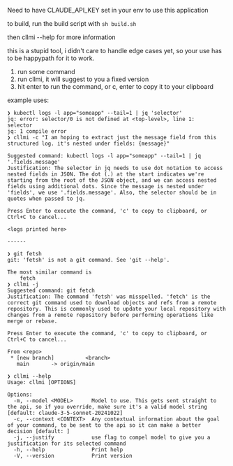 Need to have CLAUDE_API_KEY set in your env to use this application

to build, run the build script with ```sh build.sh```

then cllmi --help for more information


this is a stupid tool, i didn't care to handle edge cases yet, so your use has to be happypath for it to work.

1. run some command
2. run cllmi, it will suggest to you a fixed version
3. hit enter to run the command, or c, enter to copy it to your clipboard


example uses:
```
❯ kubectl logs -l app="someapp" --tail=1 | jq 'selector'
jq: error: selector/0 is not defined at <top-level>, line 1:
selector
jq: 1 compile error
❯ cllmi -c "I am hoping to extract just the message field from this structured log. it's nested under fields: {message}"

Suggested command: kubectl logs -l app="someapp" --tail=1 | jq '.fields.message'
Justification: The selector in jq needs to use dot notation to access nested fields in JSON. The dot (.) at the start indicates we're starting from the root of the JSON object, and we can access nested fields using additional dots. Since the message is nested under 'fields', we use '.fields.message'. Also, the selector should be in quotes when passed to jq.

Press Enter to execute the command, 'c' to copy to clipboard, or Ctrl+C to cancel...

<logs printed here>

------

❯ git fetsh
git: 'fetsh' is not a git command. See 'git --help'.

The most similar command is
	fetch
❯ cllmi -j
Suggested command: git fetch
Justification: The command 'fetsh' was misspelled. 'fetch' is the correct git command used to download objects and refs from a remote repository. This is commonly used to update your local repository with changes from a remote repository before performing operations like merge or rebase.

Press Enter to execute the command, 'c' to copy to clipboard, or Ctrl+C to cancel...

From <repo>
 * [new branch]          <branch>
   main       -> origin/main

❯ cllmi --help
Usage: cllmi [OPTIONS]

Options:
  -m, --model <MODEL>      Model to use. This gets sent straight to the api, so if you override, make sure it's a valid model string [default: claude-3-5-sonnet-20241022]
  -c, --context <CONTEXT>  Any contextual information about the goal of your command, to be sent to the api so it can make a better decision [default: ]
  -j, --justify            use flag to compel model to give you a justification for its selected command
  -h, --help               Print help
  -V, --version            Print version
```
